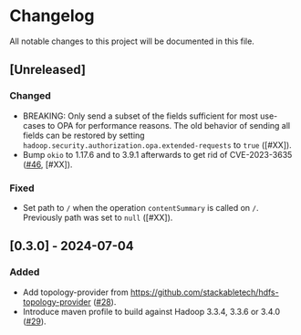 # Changelog

All notable changes to this project will be documented in this file.

## [Unreleased]

### Changed

- BREAKING: Only send a subset of the fields sufficient for most use-cases to OPA for performance reasons.
  The old behavior of sending all fields can be restored by setting `hadoop.security.authorization.opa.extended-requests` to `true` ([#XX]).
- Bump `okio` to 1.17.6 and to 3.9.1 afterwards to get rid of CVE-2023-3635 ([#46], [#XX]).

### Fixed

- Set path to `/` when the operation `contentSummary` is called on `/`. Previously path was set to `null` ([#XX]).

[#46]: https://github.com/stackabletech/hdfs-utils/pull/46

## [0.3.0] - 2024-07-04

### Added

- Add topology-provider from https://github.com/stackabletech/hdfs-topology-provider ([#28]).
- Introduce maven profile to build against Hadoop 3.3.4, 3.3.6 or 3.4.0 ([#29]).

[#28]: https://github.com/stackabletech/hdfs-utils/pull/28
[#29]: https://github.com/stackabletech/hdfs-utils/pull/29
